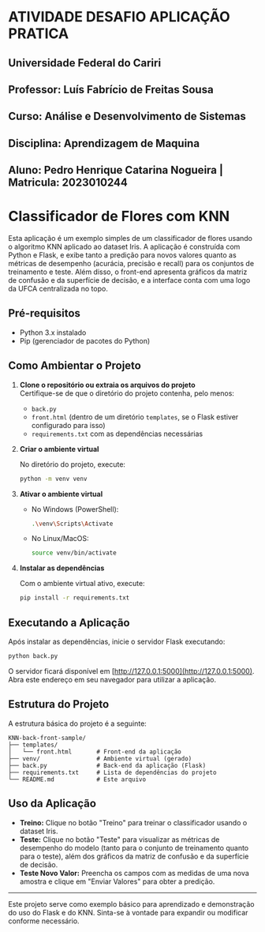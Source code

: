 # ATIVIDADE DESAFIO APLICAÇÃO PRATICA 
## Universidade Federal do Cariri
## Professor: Luís Fabrício de Freitas Sousa
## Curso: Análise e Desenvolvimento de Sistemas
## Disciplina: Aprendizagem de Maquina
## Aluno: Pedro Henrique Catarina Nogueira | Matricula: 	2023010244


# Classificador de Flores com KNN

Esta aplicação é um exemplo simples de um classificador de flores usando o algoritmo KNN aplicado ao dataset Iris. A aplicação é construída com Python e Flask, e exibe tanto a predição para novos valores quanto as métricas de desempenho (acurácia, precisão e recall) para os conjuntos de treinamento e teste. Além disso, o front-end apresenta gráficos da matriz de confusão e da superfície de decisão, e a interface conta com uma logo da UFCA centralizada no topo.

## Pré-requisitos

- Python 3.x instalado
- Pip (gerenciador de pacotes do Python)

## Como Ambientar o Projeto

1. **Clone o repositório ou extraia os arquivos do projeto**  
   Certifique-se de que o diretório do projeto contenha, pelo menos:
   - `back.py`
   - `front.html` (dentro de um diretório `templates`, se o Flask estiver configurado para isso)
   - `requirements.txt` com as dependências necessárias

2. **Criar o ambiente virtual**

   No diretório do projeto, execute:
   ```bash
   python -m venv venv
   ```

3. **Ativar o ambiente virtual**

   - No Windows (PowerShell):
     ```bash
     .\venv\Scripts\Activate
     ```
   - No Linux/MacOS:
     ```bash
     source venv/bin/activate
     ```

4. **Instalar as dependências**

   Com o ambiente virtual ativo, execute:
   ```bash
   pip install -r requirements.txt
   ```

## Executando a Aplicação

Após instalar as dependências, inicie o servidor Flask executando:
```bash
python back.py
```

O servidor ficará disponível em [http://127.0.0.1:5000](http://127.0.0.1:5000). Abra este endereço em seu navegador para utilizar a aplicação.

## Estrutura do Projeto

A estrutura básica do projeto é a seguinte:

```
KNN-back-front-sample/
├── templates/
│   └── front.html       # Front-end da aplicação
├── venv/                # Ambiente virtual (gerado)
├── back.py              # Back-end da aplicação (Flask)
├── requirements.txt     # Lista de dependências do projeto
└── README.md            # Este arquivo
```

## Uso da Aplicação

- **Treino:** Clique no botão "Treino" para treinar o classificador usando o dataset Iris.
- **Teste:** Clique no botão "Teste" para visualizar as métricas de desempenho do modelo (tanto para o conjunto de treinamento quanto para o teste), além dos gráficos da matriz de confusão e da superfície de decisão.
- **Teste Novo Valor:** Preencha os campos com as medidas de uma nova amostra e clique em "Enviar Valores" para obter a predição.

---

Este projeto serve como exemplo básico para aprendizado e demonstração do uso do Flask e do KNN. Sinta-se à vontade para expandir ou modificar conforme necessário.
